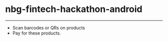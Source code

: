 # nbg-fintech-hackathon-android
-----------------------------------
- Scan barcodes or QRs on products
- Pay for these products. 
